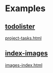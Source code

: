 
# Examples

## [todolister](https://github.com/wmelvin/todolister)

[project-tasks.html](examples/todolister/project-tasks.html)

## [index-images](https://github.com/wmelvin/index-images)

[images-index.html](examples/index_images/images-index.html)
